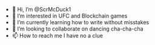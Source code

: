- 👋 Hi, I’m @ScrMcDuck1
- 👀 I’m interested in UFC and Blockchain games
- 🌱 I’m currently learning how to write without misstakes
- 💞️ I’m looking to collaborate on dancing cha-cha-cha
- 📫 How to reach me I have no a clue

<!---
ScrMcDuck1/ScrMcDuck1 is a ✨ special ✨ repository because its `README.md` (this file) appears on your GitHub profile.
You can click the Preview link to take a look at your changes.
--->
